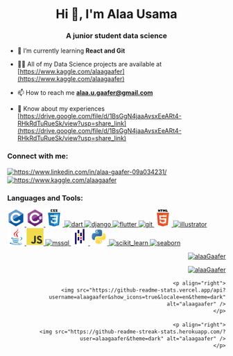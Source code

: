 <h1 align="center">Hi 👋, I'm Alaa Usama</h1>
<h3 align="center">A junior student data science</h3>

- 🌱 I’m currently learning **React and Git**

- 👨‍💻 All of my Data Science projects are available at [https://www.kaggle.com/alaagaafer](https://www.kaggle.com/alaagaafer)

- 📫 How to reach me **alaa.u.gaafer@gmail.com**

- 📄 Know about my experiences [https://drive.google.com/file/d/1BsGgN4jaaAvsxEeARt4-RHkRdTuRueSk/view?usp=share_link](https://drive.google.com/file/d/1BsGgN4jaaAvsxEeARt4-RHkRdTuRueSk/view?usp=share_link)

<h3 align="left">Connect with me:</h3>
<p align="left">
<a href="https://linkedin.com/in/https://www.linkedin.com/in/alaa-gaafer-09a034231/" target="blank"><img align="center" src="https://raw.githubusercontent.com/rahuldkjain/github-profile-readme-generator/master/src/images/icons/Social/linked-in-alt.svg" alt="https://www.linkedin.com/in/alaa-gaafer-09a034231/" height="30" width="40" /></a>
<a href="https://kaggle.com/https://www.kaggle.com/alaagaafer" target="blank"><img align="center" src="https://raw.githubusercontent.com/rahuldkjain/github-profile-readme-generator/master/src/images/icons/Social/kaggle.svg" alt="https://www.kaggle.com/alaagaafer" height="30" width="40" /></a>
</p>

<h3 align="left">Languages and Tools:</h3>
<p align="left"> <a href="https://www.cprogramming.com/" target="_blank" rel="noreferrer"> <img src="https://raw.githubusercontent.com/devicons/devicon/master/icons/c/c-original.svg" alt="c" width="40" height="40"/> </a> <a href="https://www.w3schools.com/cs/" target="_blank" rel="noreferrer"> <img src="https://raw.githubusercontent.com/devicons/devicon/master/icons/csharp/csharp-original.svg" alt="csharp" width="40" height="40"/> </a> <a href="https://www.w3schools.com/css/" target="_blank" rel="noreferrer"> <img src="https://raw.githubusercontent.com/devicons/devicon/master/icons/css3/css3-original-wordmark.svg" alt="css3" width="40" height="40"/> </a> <a href="https://dart.dev" target="_blank" rel="noreferrer"> <img src="https://www.vectorlogo.zone/logos/dartlang/dartlang-icon.svg" alt="dart" width="40" height="40"/> </a> <a href="https://www.djangoproject.com/" target="_blank" rel="noreferrer"> <img src="https://cdn.worldvectorlogo.com/logos/django.svg" alt="django" width="40" height="40"/> </a> <a href="https://flutter.dev" target="_blank" rel="noreferrer"> <img src="https://www.vectorlogo.zone/logos/flutterio/flutterio-icon.svg" alt="flutter" width="40" height="40"/> </a> <a href="https://git-scm.com/" target="_blank" rel="noreferrer"> <img src="https://www.vectorlogo.zone/logos/git-scm/git-scm-icon.svg" alt="git" width="40" height="40"/> </a> <a href="https://www.w3.org/html/" target="_blank" rel="noreferrer"> <img src="https://raw.githubusercontent.com/devicons/devicon/master/icons/html5/html5-original-wordmark.svg" alt="html5" width="40" height="40"/> </a> <a href="https://www.adobe.com/in/products/illustrator.html" target="_blank" rel="noreferrer"> <img src="https://www.vectorlogo.zone/logos/adobe_illustrator/adobe_illustrator-icon.svg" alt="illustrator" width="40" height="40"/> </a> <a href="https://www.java.com" target="_blank" rel="noreferrer"> <img src="https://raw.githubusercontent.com/devicons/devicon/master/icons/java/java-original.svg" alt="java" width="40" height="40"/> </a> <a href="https://developer.mozilla.org/en-US/docs/Web/JavaScript" target="_blank" rel="noreferrer"> <img src="https://raw.githubusercontent.com/devicons/devicon/master/icons/javascript/javascript-original.svg" alt="javascript" width="40" height="40"/> </a> <a href="https://www.microsoft.com/en-us/sql-server" target="_blank" rel="noreferrer"> <img src="https://www.svgrepo.com/show/303229/microsoft-sql-server-logo.svg" alt="mssql" width="40" height="40"/> </a> <a href="https://pandas.pydata.org/" target="_blank" rel="noreferrer"> <img src="https://raw.githubusercontent.com/devicons/devicon/2ae2a900d2f041da66e950e4d48052658d850630/icons/pandas/pandas-original.svg" alt="pandas" width="40" height="40"/> </a> <a href="https://www.python.org" target="_blank" rel="noreferrer"> <img src="https://raw.githubusercontent.com/devicons/devicon/master/icons/python/python-original.svg" alt="python" width="40" height="40"/> </a> <a href="https://scikit-learn.org/" target="_blank" rel="noreferrer"> <img src="https://upload.wikimedia.org/wikipedia/commons/0/05/Scikit_learn_logo_small.svg" alt="scikit_learn" width="40" height="40"/> </a> <a href="https://seaborn.pydata.org/" target="_blank" rel="noreferrer"> <img src="https://seaborn.pydata.org/_images/logo-mark-lightbg.svg" alt="seaborn" width="40" height="40"/> </a> </p>


  <p align="right">
    <a href="https://github.com/ryo-ma/github-profile-trophy">
      <img src="https://github-profile-trophy.vercel.app/?username=alaaGaafer&theme=darkhub&column=3&margin-w=15&margin-h=15&no-frame=true" alt="alaaGaafer" />
    </a>
  </p>

 <div align="right">
    <p align="right">
      <a href="https://github.com/ryo-ma/github-profile-trophy">
        <img src="https://github-profile-trophy.vercel.app/?username=alaaGaafer&theme=darkhub&column=3&margin-w=15&margin-h=15&no-frame=true" alt="alaaGaafer" />
      </a>
    </p>

    <p align="right">
      <img src="https://github-readme-stats.vercel.app/api?username=alaagaafer&show_icons=true&locale=en&theme=dark" alt="alaagaafer" />
    </p>

    <p align="right">
      <img src="https://github-readme-streak-stats.herokuapp.com/?user=alaagaafer&theme=dark" alt="alaagaafer" />
    </p>
  </div>
</div>



